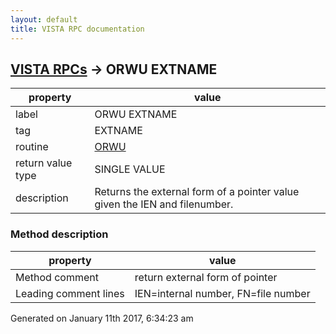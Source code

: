 ```yaml
---
layout: default
title: VISTA RPC documentation
---
```




## [VISTA RPCs](TableOfContent.md) &#8594; ORWU EXTNAME 

 property | value 
--- | --- 
 label | ORWU EXTNAME
 tag | EXTNAME
 routine | [ORWU](http://code.osehra.org/dox/Routine_ORWU_source.html)
 return value type | SINGLE VALUE
 description | Returns the external form of a pointer value given the IEN and filenumber.


### Method description

 property | value 
--- | --- 
 Method comment | return external form of pointer
 Leading comment lines | IEN=internal number, FN=file number




Generated on January 11th 2017, 6:34:23 am